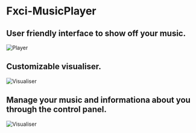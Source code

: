 # Fxci-MusicPlayer
## User friendly interface to show off your music.
![Player](https://raw.githubusercontent.com/LovBlueFox/Fxci-MusicPlayer/master/.github/Images/Player-15Sept19.png)

## Customizable visualiser.
![Visualiser](https://raw.githubusercontent.com/LovBlueFox/Fxci-MusicPlayer/master/.github/Images/Visualiser-15Sept19.png)

## Manage your music and informationa about you through the control panel.
![Visualiser](https://raw.githubusercontent.com/LovBlueFox/Fxci-MusicPlayer/master/.github/Images/Admin-15Sept19.png)

